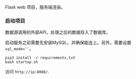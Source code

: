 Flask web 项目，服务端渲染。

### 启动项目

数据源调用的外部API，处理之后的数据存入了数据库。

启动服务之前需要先安装MySQL，并确保能连上。另外，需要设置 `sql_mode=''`。

```shell
pip3 install -r requirements.txt
bash startup.sh
```

访问 `http://ip:8088/`.